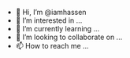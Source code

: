 - 👋 Hi, I’m @iamhassen
- 👀 I’m interested in ...
- 🌱 I’m currently learning ...
- 💞️ I’m looking to collaborate on ...
- 📫 How to reach me ...

<!---
iamhassen/iamhassen is a ✨ special ✨ repository because its `README.md` (this file) appears on your GitHub profile.
You can click the Preview link to take a look at your changes.
--->
